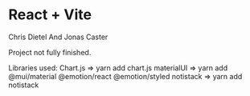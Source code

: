 # React + Vite

Chris Dietel And Jonas Caster

Project not fully finished.

Libraries used:
    Chart.js => yarn add chart.js
    materialUI => yarn add @mui/material @emotion/react @emotion/styled
    notistack => yarn add notistack

